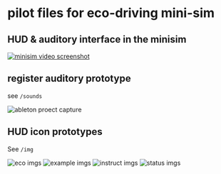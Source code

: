 # pilot files for eco-driving mini-sim 

## HUD & auditory interface in the minisim



[![minisim video screenshot](https://woodburyshortridge.github.io/registerProj/video/Capture.PNG)](https://woodburyshortridge.github.io/registerProj/video/ecoDriving.mp4)

## register auditory prototype

see `/sounds`

![ableton proect capture](https://woodburyshortridge.github.io/registerProj/sounds/Capture.PNG)

## HUD icon prototypes

See `/img`

![eco imgs](https://woodburyshortridge.github.io/registerProj/img/Eco.png)
![example imgs](https://woodburyshortridge.github.io/registerProj/img/example.png)
![instruct imgs](https://woodburyshortridge.github.io/registerProj/img/instruct.png)
![status imgs](https://woodburyshortridge.github.io/registerProj/img/status.png)
